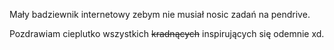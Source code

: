 Mały badziewnik internetowy zebym nie musiał nosic zadań na pendrive.  

Pozdrawiam cieplutko wszystkich ~~kradnących~~ inspirujących się odemnie xd.
